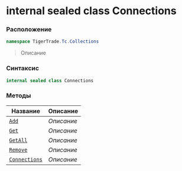
# internal sealed class Connections
### Расположение
```csharp
namespace TigerTrade.Tc.Collections
```



> Описание

### Синтаксис
```csharp
internal sealed class Connections
```


### Методы
| Название | Описание |
| --- | --- |
| [`Add`](./Connections.cs/Методы/Add.md) | *Описание* |
| [`Get`](./Connections.cs/Методы/Get.md) | *Описание* |
| [`GetAll`](./Connections.cs/Методы/GetAll.md) | *Описание* |
| [`Remove`](./Connections.cs/Методы/Remove.md) | *Описание* |
| [`Connections`](./Connections.cs/Методы/Connections.md) | *Описание* |



